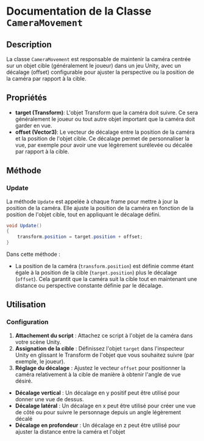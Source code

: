 # Documentation de la Classe `CameraMovement`

## Description

La classe `CameraMovement` est responsable de maintenir la caméra centrée sur un objet cible (généralement le joueur) dans un jeu Unity, avec un décalage (offset) configurable pour ajuster la perspective ou la position de la caméra par rapport à la cible.

## Propriétés

- **target (Transform)**: L'objet Transform que la caméra doit suivre. Ce sera généralement le joueur ou tout autre objet important que la caméra doit garder en vue.
- **offset (Vector3)**: Le vecteur de décalage entre la position de la caméra et la position de l'objet cible. Ce décalage permet de personnaliser la vue, par exemple pour avoir une vue légèrement surélevée ou décalée par rapport à la cible.

## Méthode

### Update

La méthode `Update` est appelée à chaque frame pour mettre à jour la position de la caméra. Elle ajuste la position de la caméra en fonction de la position de l'objet cible, tout en appliquant le décalage défini.

```csharp
void Update()
{
    transform.position = target.position + offset;
}
```

Dans cette méthode :
- La position de la caméra (`transform.position`) est définie comme étant égale à la position de la cible (`target.position`) plus le décalage (`offset`). Cela garantit que la caméra suit la cible tout en maintenant une distance ou perspective constante définie par le décalage.

## Utilisation

### Configuration

1. **Attachement du script** : Attachez ce script à l'objet de la caméra dans votre scène Unity.
2. **Assignation de la cible** : Définissez l'objet `target` dans l'inspecteur Unity en glissant le Transform de l'objet que vous souhaitez suivre (par exemple, le joueur).
3. **Réglage du décalage** : Ajustez le vecteur `offset` pour positionner la caméra relativement à la cible de manière à obtenir l'angle de vue désiré.

- **Décalage vertical** : Un décalage en y positif peut être utilisé pour donner une vue de dessus.
- **Décalage latéral** : Un décalage en x peut être utilisé pour créer une vue de côté ou pour suivre le personnage depuis un angle légèrement décalé
- **Décalage en profondeur** : Un décalage en z peut être utilisé pour ajuster la distance entre la caméra et l'objet
